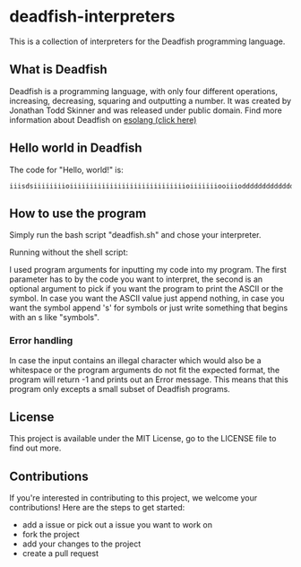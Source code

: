 # deadfish-interpreters

This is a collection of interpreters for the Deadfish programming language.

## What is Deadfish

Deadfish is a programming language, with only four different operations, increasing, decreasing, squaring and outputting a number. It was created by Jonathan Todd Skinner
and was released under public domain. Find more information about Deadfish on [esolang (click here)](https://esolangs.org/wiki/Deadfish)

## Hello world in Deadfish

The code for "Hello, world!" is:

```
iiisdsiiiiiiiioiiiiiiiiiiiiiiiiiiiiiiiiiiiiioiiiiiiiooiiiodddddddddddddddddddddddddddddddddddddddddddddddddddddddddddddddddddoddddddddddddodddddddddddddddddddddsddoddddddddoiiioddddddoddddddddodddddddddddddddddddddddddddddddddddddddddddddddddddddddddddddddddddo
```

## How to use the program

Simply run the bash script "deadfish.sh" and chose your interpreter.

Running without the shell script:

I used program arguments for inputting my code into my program. The first parameter has to by the code you want to interpret, the second is an optional argument to pick if you want the program to print the ASCII or the symbol.
In case you want the ASCII value just append nothing, in case you want the symbol append 's' for symbols or just write something that begins with an s like "symbols".

### Error handling

In case the input contains an illegal character which would also be a whitespace or the program arguments do not fit the expected format, the program will return -1 and prints out an Error message. This means that this program only excepts a small subset of Deadfish programs.

## License

This project is available under the MIT License, go to the LICENSE file to find out more.

## Contributions

If you're interested in contributing to this project, we welcome your contributions! Here are the steps to get started:

- add a issue or pick out a issue you want to work on
- fork the project
- add your changes to the project
- create a pull request
